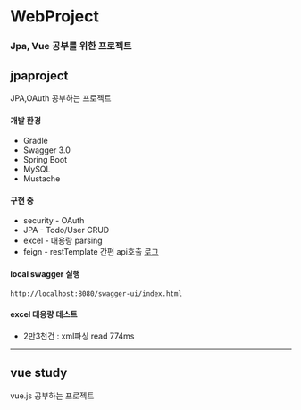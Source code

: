 # WebProject
### Jpa, Vue 공부를 위한 프로젝트  



## jpaproject

JPA,OAuth 공부하는 프로젝트


#### 개발 환경
- Gradle
- Swagger 3.0
- Spring Boot
- MySQL
- Mustache

#### 구현 중
- security - OAuth
- JPA - Todo/User CRUD
- excel - 대용량 parsing
- feign - restTemplate 간편 api호출 [로그](#feign적용)


#### local swagger 실행
```
http://localhost:8080/swagger-ui/index.html
```

#### excel 대용량 테스트
- 2만3천건 : xml파싱 read 774ms  



----------------

## vue study

vue.js 공부하는 프로젝트


